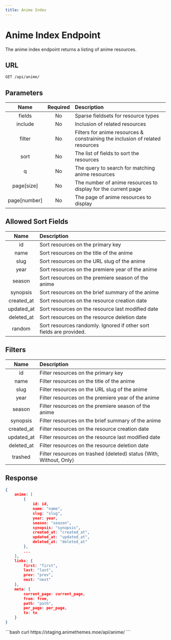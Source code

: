 ```yaml
---
title: Anime Index
---
```


<Block>

# Anime Index Endpoint

The anime index endpoint returns a listing of anime resources.

## URL

```sh
GET /api/anime/
```

## Parameters

| Name         | Required | Description                                                                   |
| :----------: | :------: | :---------------------------------------------------------------------------- |
| fields       | No       | Sparse fieldsets for resource types                                           |
| include      | No       | Inclusion of related resources                                                |
| filter       | No       | Filters for anime resources & constraining the inclusion of related resources |
| sort         | No       | The list of fields to sort the resources                                      |
| q            | No       | The query to search for matching anime resources                              |
| page[size]   | No       | The number of anime resources to display for the current page                 |
| page[number] | No       | The page of anime resources to display                                        |

## Allowed Sort Fields

|    Name    | Description                                                         |
| :--------: | :------------------------------------------------------------------ |
| id         | Sort resources on the primary key                                   |
| name       | Sort resources on the title of the anime                            |
| slug       | Sort resources on the URL slug of the anime                         |
| year       | Sort resources on the premiere year of the anime                    |
| season     | Sort resources on the premiere season of the anime                  |
| synopsis   | Sort resources on the brief summary of the anime                    |
| created_at | Sort resources on the resource creation date                        |
| updated_at | Sort resources on the resource last modified date                   |
| deleted_at | Sort resources on the resource deletion date                        |
| random     | Sort resources randomly. Ignored if other sort fields are provided. |

## Filters

|    Name    | Description                                                        |
| :--------: | :----------------------------------------------------------------- |
| id         | Filter resources on the primary key                                |
| name       | Filter resources on the title of the anime                         |
| slug       | Filter resources on the URL slug of the anime                      |
| year       | Filter resources on the premiere year of the anime                 |
| season     | Filter resources on the premiere season of the anime               |
| synopsis   | Filter resources on the brief summary of the anime                 |
| created_at | Filter resources on the resource creation date                     |
| updated_at | Filter resources on the resource last modified date                |
| deleted_at | Filter resources on the resource deletion date                     |
| trashed    | Filter resources on trashed (deleted) status {With, Without, Only} |

## Response

```json
{
    anime: [
        {
            id: id,
            name: "name",
            slug: "slug",
            year: year,
            season: "season",
            synopsis: "synopsis",
            created_at: "created_at",
            updated_at: "updated_at",
            deleted_at: "deleted_at"
        },
        ...
    ],
    links: {
        first: "first",
        last: "last",
        prev: "prev",
        next: "next"
    },
    meta: {
        current_page: current_page,
        from: from,
        path: "path",
        per_page: per_page,
        to: to
    }
}
```

<Example>

<CURL>
```bash
curl https://staging.animethemes.moe/api/anime/
```
</CURL>

</Example>

</Block>